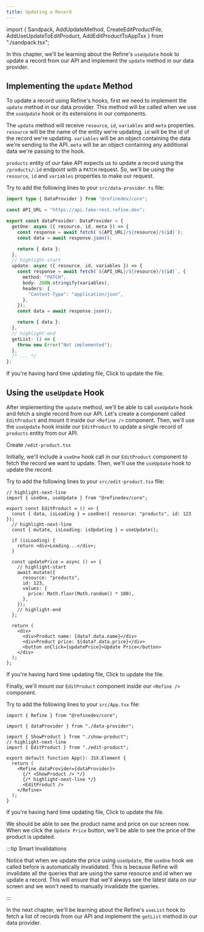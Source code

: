 ```yaml
---
title: Updating a Record
---
```


import { Sandpack, AddUpdateMethod, CreateEditProductFile, AddUseUpdateToEditProduct, AddEditProductToAppTsx } from "./sandpack.tsx";

<Sandpack>

In this chapter, we'll be learning about the Refine's `useUpdate` hook to update a record from our API and implement the `update` method in our data provider.

## Implementing the `update` Method

To update a record using Refine's hooks, first we need to implement the `update` method in our data provider. This method will be called when we use the `useUpdate` hook or its extensions in our components.

The `update` method will receive `resource`, `id`, `variables` and `meta` properties. `resource` will be the name of the entity we're updating. `id` will be the id of the record we're updating. `variables` will be an object containing the data we're sending to the API. `meta` will be an object containing any additional data we're passing to the hook.

`products` entity of our fake API expects us to update a record using the `/products/:id` endpoint with a `PATCH` request. So, we'll be using the `resource`, `id` and `variables` properties to make our request.

Try to add the following lines to your `src/data-provider.ts` file:

```ts title="src/data-provider.ts"
import type { DataProvider } from "@refinedev/core";

const API_URL = "https://api.fake-rest.refine.dev";

export const dataProvider: DataProvider = {
  getOne: async ({ resource, id, meta }) => {
    const response = await fetch(`${API_URL}/${resource}/${id}`);
    const data = await response.json();

    return { data };
  },
  // highlight-start
  update: async ({ resource, id, variables }) => {
    const response = await fetch(`${API_URL}/${resource}/${id}`, {
      method: "PATCH",
      body: JSON.stringify(variables),
      headers: {
        "Content-Type": "application/json",
      },
    });
    const data = await response.json();

    return { data };
  },
  // highlight-end
  getList: () => {
    throw new Error("Not implemented");
  },
  /* ... */
};
```

If you're having hard time updating file, <AddUpdateMethod>Click to update the file</AddUpdateMethod>.

## Using the `useUpdate` Hook

After implementing the `update` method, we'll be able to call `useUpdate` hook and fetch a single record from our API. Let's create a component called `EditProduct` and mount it inside our `<Refine />` component. Then, we'll use the `useUpdate` hook inside our `EditProduct` to update a single record of `products` entity from our API.

<CreateEditProductFile>

Create `/edit-product.tsx`

</CreateEditProductFile>

Initially, we'll include a `useOne` hook call in our `EditProduct` component to fetch the record we want to update. Then, we'll use the `useUpdate` hook to update the record.

Try to add the following lines to your `src/edit-product.tsx` file:

```tsx title="src/edit-product.tsx"
// highlight-next-line
import { useOne, useUpdate } from "@refinedev/core";

export const EditProduct = () => {
  const { data, isLoading } = useOne({ resource: "products", id: 123 });
  // highlight-next-line
  const { mutate, isLoading: isUpdating } = useUpdate();

  if (isLoading) {
    return <div>Loading...</div>;
  }

  const updatePrice = async () => {
    // highlight-start
    await mutate({
      resource: "products",
      id: 123,
      values: {
        price: Math.floor(Math.random() * 100),
      },
    });
    // highlight-end
  };

  return (
    <div>
      <div>Product name: {data?.data.name}</div>
      <div>Product price: ${data?.data.price}</div>
      <button onClick={updatePrice}>Update Price</button>
    </div>
  );
};
```

If you're having hard time updating file, <AddUseUpdateToEditProduct>Click to update the file</AddUseUpdateToEditProduct>.

Finally, we'll mount our `EditProduct` component inside our `<Refine />` component.

Try to add the following lines to your `src/App.tsx` file:

```tsx title="src/App.tsx"
import { Refine } from "@refinedev/core";

import { dataProvider } from "./data-provider";

import { ShowProduct } from "./show-product";
// highlight-next-line
import { EditProduct } from "./edit-product";

export default function App(): JSX.Element {
  return (
    <Refine dataProvider={dataProvider}>
      {/* <ShowProduct /> */}
      {/* highlight-next-line */}
      <EditProduct />
    </Refine>
  );
}
```

If you're having hard time updating file, <AddEditProductToAppTsx>Click to update the file</AddEditProductToAppTsx>.

We should be able to see the product name and price on our screen now. When we click the `Update Price` button, we'll be able to see the price of the product is updated.

:::tip Smart Invalidations

Notice that when we update the price using `useUpdate`, the `useOne` hook we called before is automatically invalidated. This is because Refine will invalidate all the queries that are using the same resource and id when we update a record. This will ensure that we'll always see the latest data on our screen and we won't need to manually invalidate the queries.

:::

In the next chapter, we'll be learning about the Refine's `useList` hook to fetch a list of records from our API and implement the `getList` method in our data provider.

</Sandpack>
